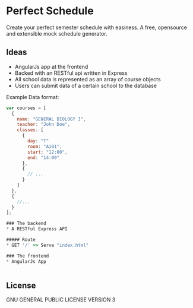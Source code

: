 # Perfect Schedule
Create your perfect semester schedule with easiness. A free, opensource and
extensible mock schedule generator.

## Ideas
* AngularJs app at the frontend
* Backed with an RESTful api written in Express
* All school data is represented as an array of course objects
* Users can submit data of a certain school to the database

Example Data format:
```javascript
var courses = [
  {
    name: "GENERAL BIOLOGY I",
    teacher: "John Doe",
    classes: [
      {
        day: "T"
        room: "A101",
        start: "12:00",
        end: "14:00"
      },
      {
        // ...
      }
    ]
  },
  {
    //...
  }
];

### The backend
* A RESTful Express API

##### Route
* GET '/' => Serve "index.html"

### The frontend
* AngularJs App
      
```

## License
GNU GENERAL PUBLIC LICENSE VERSION 3
